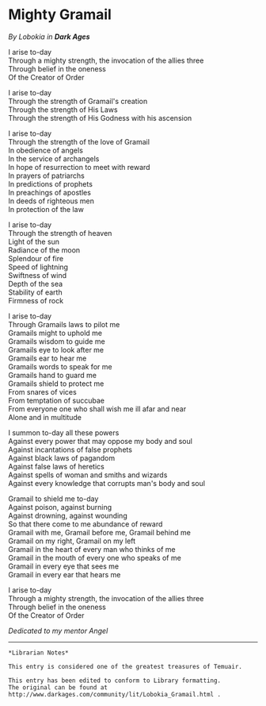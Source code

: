 # Mighty Gramail

_By Lobokia in **Dark Ages**_

I arise to-day  
Through a mighty strength, the invocation of the allies three  
Through belief in the oneness  
Of the Creator of Order  

I arise to-day  
Through the strength of Gramail's creation  
Through the strength of His Laws  
Through the strength of His Godness with his ascension  

I arise to-day  
Through the strength of the love of Gramail  
In obedience of angels  
In the service of archangels  
In hope of resurrection to meet with reward  
In prayers of patriarchs  
In predictions of prophets  
In preachings of apostles  
In deeds of righteous men  
In protection of the law  

I arise to-day  
Through the strength of heaven  
Light of the sun  
Radiance of the moon  
Splendour of fire  
Speed of lightning  
Swiftness of wind  
Depth of the sea  
Stability of earth  
Firmness of rock  

I arise to-day  
Through Gramails laws to pilot me  
Gramails might to uphold me  
Gramails wisdom to guide me  
Gramails eye to look after me  
Gramails ear to hear me  
Gramails words to speak for me  
Gramails hand to guard me  
Gramails shield to protect me  
From snares of vices  
From temptation of succubae  
From everyone one who shall wish me ill afar and near  
Alone and in multitude  

I summon to-day all these powers  
Against every power that may oppose my body and soul  
Against incantations of false prophets  
Against black laws of pagandom  
Against false laws of heretics  
Against spells of woman and smiths and wizards  
Against every knowledge that corrupts man's body and soul  

Gramail to shield me to-day  
Against poison, against burning  
Against drowning, against wounding  
So that there come to me abundance of reward  
Gramail with me, Gramail before me, Gramail behind me  
Gramail on my right, Gramail on my left  
Gramail in the heart of every man who thinks of me  
Gramail in the mouth of every one who speaks of me  
Gramail in every eye that sees me  
Gramail in every ear that hears me  

I arise to-day  
Through a mighty strength, the invocation of the allies three  
Through belief in the oneness  
Of the Creator of Order  

_Dedicated to my mentor Angel_

***

```
*Librarian Notes*

This entry is considered one of the greatest treasures of Temuair.

This entry has been edited to conform to Library formatting.
The original can be found at http://www.darkages.com/community/lit/Lobokia_Gramail.html .
```
